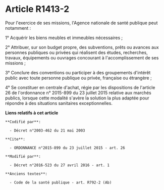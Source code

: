 # Article R1413-2

Pour l'exercice de ses missions, l'Agence nationale de santé publique peut notamment : 

1° Acquérir les biens meubles et immeubles nécessaires ; 

2° Attribuer, sur son budget propre, des subventions, prêts ou avances aux personnes publiques ou privées qui réalisent des
études, recherches, travaux, équipements ou ouvrages concourant à l'accomplissement de ses missions ; 

3° Conclure des conventions ou participer à des groupements d'intérêt public avec toute personne publique ou privée,
française ou étrangère ; 

4° Se constituer en centrale d'achat, régie par les dispositions de l'article 26 de l'ordonnance n° 2015-899 du 23 juillet
2015 relative aux marchés publics, lorsque cette modalité s'avère la solution la plus adaptée pour répondre à des situations
sanitaires exceptionnelles.

**Liens relatifs à cet article**

	**Codifié par**:

	  - Décret n°2003-462 du 21 mai 2003

	**Cite**:

	  - ORDONNANCE n°2015-899 du 23 juillet 2015 - art. 26

	**Modifié par**:

	  - Décret n°2016-523 du 27 avril 2016 - art. 1

	**Anciens textes**:

	  - Code de la santé publique - art. R792-2 (Ab)
